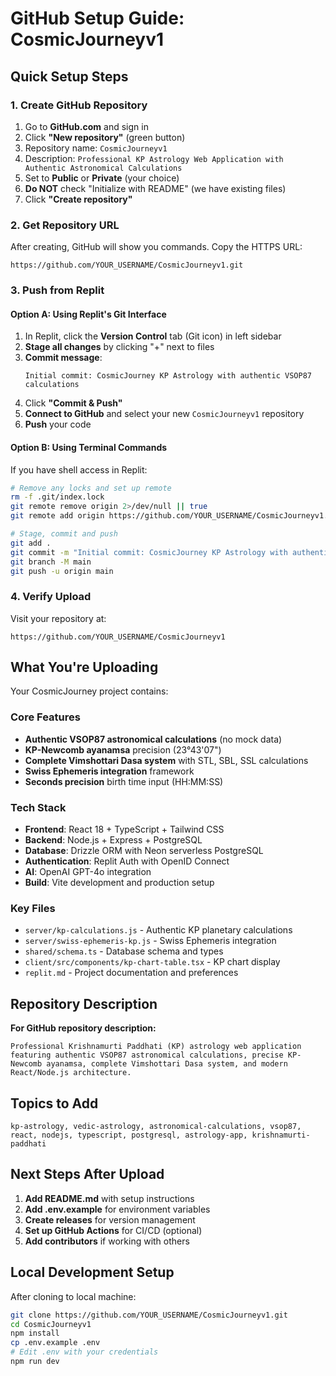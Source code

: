 # GitHub Setup Guide: CosmicJourneyv1

## Quick Setup Steps

### 1. Create GitHub Repository
1. Go to **GitHub.com** and sign in
2. Click **"New repository"** (green button)
3. Repository name: `CosmicJourneyv1`
4. Description: `Professional KP Astrology Web Application with Authentic Astronomical Calculations`
5. Set to **Public** or **Private** (your choice)
6. **Do NOT** check "Initialize with README" (we have existing files)
7. Click **"Create repository"**

### 2. Get Repository URL
After creating, GitHub will show you commands. Copy the HTTPS URL:
```
https://github.com/YOUR_USERNAME/CosmicJourneyv1.git
```

### 3. Push from Replit

#### Option A: Using Replit's Git Interface
1. In Replit, click the **Version Control** tab (Git icon) in left sidebar
2. **Stage all changes** by clicking "+" next to files
3. **Commit message**: 
   ```
   Initial commit: CosmicJourney KP Astrology with authentic VSOP87 calculations
   ```
4. Click **"Commit & Push"**
5. **Connect to GitHub** and select your new `CosmicJourneyv1` repository
6. **Push** your code

#### Option B: Using Terminal Commands
If you have shell access in Replit:
```bash
# Remove any locks and set up remote
rm -f .git/index.lock
git remote remove origin 2>/dev/null || true
git remote add origin https://github.com/YOUR_USERNAME/CosmicJourneyv1.git

# Stage, commit and push
git add .
git commit -m "Initial commit: CosmicJourney KP Astrology with authentic VSOP87 calculations"
git branch -M main
git push -u origin main
```

### 4. Verify Upload
Visit your repository at:
```
https://github.com/YOUR_USERNAME/CosmicJourneyv1
```

## What You're Uploading

Your CosmicJourney project contains:

### Core Features
- **Authentic VSOP87 astronomical calculations** (no mock data)
- **KP-Newcomb ayanamsa** precision (23°43'07")
- **Complete Vimshottari Dasa system** with STL, SBL, SSL calculations
- **Swiss Ephemeris integration** framework
- **Seconds precision** birth time input (HH:MM:SS)

### Tech Stack
- **Frontend**: React 18 + TypeScript + Tailwind CSS
- **Backend**: Node.js + Express + PostgreSQL
- **Database**: Drizzle ORM with Neon serverless PostgreSQL
- **Authentication**: Replit Auth with OpenID Connect
- **AI**: OpenAI GPT-4o integration
- **Build**: Vite development and production setup

### Key Files
- `server/kp-calculations.js` - Authentic KP planetary calculations
- `server/swiss-ephemeris-kp.js` - Swiss Ephemeris integration
- `shared/schema.ts` - Database schema and types
- `client/src/components/kp-chart-table.tsx` - KP chart display
- `replit.md` - Project documentation and preferences

## Repository Description

**For GitHub repository description:**
```
Professional Krishnamurti Paddhati (KP) astrology web application featuring authentic VSOP87 astronomical calculations, precise KP-Newcomb ayanamsa, complete Vimshottari Dasa system, and modern React/Node.js architecture.
```

## Topics to Add
```
kp-astrology, vedic-astrology, astronomical-calculations, vsop87, react, nodejs, typescript, postgresql, astrology-app, krishnamurti-paddhati
```

## Next Steps After Upload
1. **Add README.md** with setup instructions
2. **Add .env.example** for environment variables
3. **Create releases** for version management
4. **Set up GitHub Actions** for CI/CD (optional)
5. **Add contributors** if working with others

## Local Development Setup
After cloning to local machine:
```bash
git clone https://github.com/YOUR_USERNAME/CosmicJourneyv1.git
cd CosmicJourneyv1
npm install
cp .env.example .env
# Edit .env with your credentials
npm run dev
```